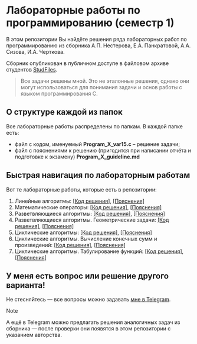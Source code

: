 # Лабораторные работы по программированию (семестр 1)
В этом репозитории Вы найдёте решения ряда лабораторных работ по программированию из сборника А.П. Нестерова, Е.А. Панкратовой, А.А. Сизова, И.А. Черткова.

Сборник опубликован в публичном доступе в файловом архиве студентов [StudFiles](https://studfile.net/preview/2715555).

> Все задачи решены мной. Это не эталонные решения, однако они могут использоваться для понимания задачи и основ работы с языком программирования C.

## О структуре каждой из папок

Все лабораторные работы распределены по папкам. В каждой папке есть:
- файл с кодом, именуемый **Program_X_var15.c** – решение задачи;
- файл с пояснениями к решению (пригодится при написании отчёта и подготовке к экзамену) **Program_X_guideline.md**

## Быстрая навигация по лабораторным работам

Вот те лабораторные работы, которые есть в репозитории:
    
1. Линейные алгоритмы: [[Код решения]](1.%20Линейные%20алгоритмы/Program_1_var15.c), [[Пояснения]](1.%20Линейные%20алгоритмы/Program_1_guideline.md)
2. Математические операторы: [[Код решения]](2.%20Математические%20операторы/Program_2_var15.c), [[Пояснения]](2.%20Математические%20операторы/Program_2_guideline.md)
3. Разветвляющиеся алгоритмы: [[Код решения]](3.%20Разветвляющиеся%20алгоритмы/Program_3_var15.c), [[Пояснения]](3.%20Разветвляющиеся%20алгоритмы/Program_3_guideline.md)
4. Разветвляющиеся алгоритмы. Геометрические задачи: [[Код решения]](4.%20Разветвляющиеся%20алгоритмы.%20Геометрические%20задачи/Program_4_var15.c), [[Пояснения]](4.%20Разветвляющиеся%20алгоритмы.%20Геометрические%20задачи/Program_4_guideline.md)
5. Циклические алгоритмы: [[Код решения]](5.%20Циклические%20алгоритмы/Program_5_var15.c), [[Пояснения]](5.%20Циклические%20алгоритмы/Program_5_guideline.md)
6. Циклические алгоритмы. Вычисление конечных сумм и произведений: [[Код решения]](6.%20Циклические%20алгоритмы.%20Вычисление%20конечных%20сумм%20и%20произведений/Program_6_var15.c), [[Пояснения]](6.%20Циклические%20алгоритмы.%20Вычисление%20конечных%20сумм%20и%20произведений/Program_6_guideline.md)
7. Циклические алгоритмы. Табулирование функций: [[Код решения]](7.%20Циклические%20алгоритмы.%20Табулирование%20функций/Program_7_var15.c), [[Пояснения]](7.%20Циклические%20алгоритмы.%20Табулирование%20функций/Program_7_guideline.md)

## У меня есть вопрос или решение другого варианта!

Не стесняйтесь — все вопросы можно задавать [мне в Telegram](https://t.me/plunkzy).

> [!NOTE]
> А ещё в Telegram можно предлагать решения аналогичных задач из сборника — после проверки они появятся в этом репозитории с указанием авторства.